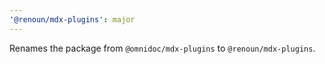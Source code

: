 ```yaml
---
'@renoun/mdx-plugins': major
---
```


Renames the package from `@omnidoc/mdx-plugins` to `@renoun/mdx-plugins`.
